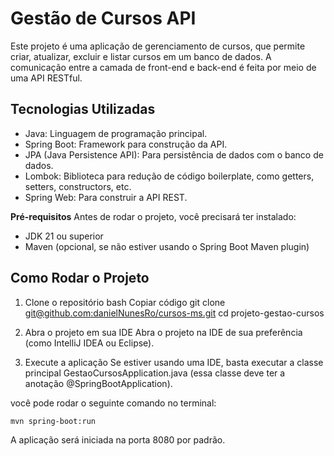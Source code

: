 # Gestão de Cursos API

Este projeto é uma aplicação de gerenciamento de cursos, que permite criar, atualizar, excluir e listar cursos em um banco de dados. A comunicação entre a camada de front-end e back-end é feita por meio de uma API RESTful.

## Tecnologias Utilizadas
- Java: Linguagem de programação principal.
- Spring Boot: Framework para construção da API.
- JPA (Java Persistence API): Para persistência de dados com o banco de dados.
- Lombok: Biblioteca para redução de código boilerplate, como getters, setters, constructors, etc.
- Spring Web: Para construir a API REST.

**Pré-requisitos**
Antes de rodar o projeto, você precisará ter instalado:

- JDK 21 ou superior
- Maven (opcional, se não estiver usando o Spring Boot Maven plugin)

## Como Rodar o Projeto
1. Clone o repositório
bash
Copiar código
git clone [git@github.com:danielNunesRo/cursos-ms.git](https://github.com/danielNunesRo/cursos-ms.git)
cd projeto-gestao-cursos

2. Abra o projeto em sua IDE
Abra o projeto na IDE de sua preferência (como IntelliJ IDEA ou Eclipse).

3. Execute a aplicação
Se estiver usando uma IDE, basta executar a classe principal GestaoCursosApplication.java (essa classe deve ter a anotação @SpringBootApplication).

você pode rodar o seguinte comando no terminal:

```
mvn spring-boot:run
```
A aplicação será iniciada na porta 8080 por padrão.
